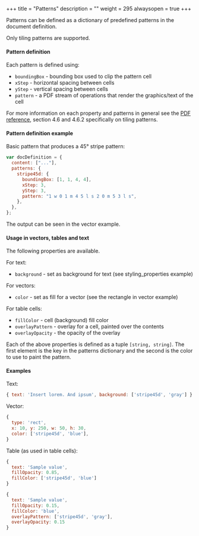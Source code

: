 +++
title = "Patterns"
description = ""
weight = 295
alwaysopen = true
+++

Patterns can be defined as a dictionary of predefined patterns in the document definition.

Only tiling patterns are supported.

#### Pattern definition

Each pattern is defined using:

- `boundingBox` - bounding box used to clip the pattern cell
- `xStep` - horizontal spacing between cells
- `yStep` - vertical spacing between cells
- `pattern` - a PDF stream of operations that render the graphics/text of the cell

For more information on each property and patterns in general see the [PDF reference](https://www.adobe.com/content/dam/acom/en/devnet/pdf/pdfs/pdf_reference_archives/PDFReference.pdf), section 4.6 and 4.6.2 specifically on tiling patterns.

#### Pattern definition example

Basic pattern that produces a 45° stripe pattern:

```js
var docDefinition = {
  content: ["..."],
  patterns: {
    stripe45d: {
      boundingBox: [1, 1, 4, 4],
      xStep: 3,
      yStep: 3,
      pattern: "1 w 0 1 m 4 5 l s 2 0 m 5 3 l s",
    },
  },
};
```

The output can be seen in the vector example.

#### Usage in vectors, tables and text

The following properties are available.

For text:

- `background` - set as background for text (see styling_properties example)

For vectors:

- `color` - set as fill for a vector (see the rectangle in vector example)

For table cells:

- `fillColor` - cell (background) fill color
- `overlayPattern` - overlay for a cell, painted over the contents
- `overlayOpacity` - the opacity of the overlay

Each of the above properties is defined as a tuple `[string, string]`. The first element is the key in the patterns dictionary and the second is the color to use to paint the pattern.

#### Examples

Text:

```js
{ text: 'Insert lorem. And ipsum', background: ['stripe45d', 'gray'] }
```

Vector:

```js
{
  type: 'rect',
  x: 10, y: 250, w: 50, h: 30,
  color: ['stripe45d', 'blue'],
}
```

Table (as used in table cells):

```js
{
  text: 'Sample value',
  fillOpacity: 0.85,
  fillColor: ['stripe45d', 'blue']
}
```

```js
{
  text: 'Sample value',
  fillOpacity: 0.15,
  fillColor: 'blue',
  overlayPattern: ['stripe45d', 'gray'],
  overlayOpacity: 0.15
}
```
